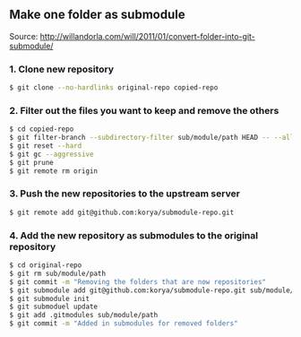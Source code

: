 ## Make one folder as submodule

Source: http://willandorla.com/will/2011/01/convert-folder-into-git-submodule/

### 1. Clone new repository

```bash
$ git clone --no-hardlinks original-repo copied-repo
```

### 2. Filter out the files you want to keep and remove the others

```bash
$ cd copied-repo
$ git filter-branch --subdirectory-filter sub/module/path HEAD -- --all
$ git reset --hard
$ git gc --aggressive
$ git prune
$ git remote rm origin
```

### 3. Push the new repositories to the upstream server

```bash
$ git remote add git@github.com:korya/submodule-repo.git
```

### 4. Add the new repository as submodules to the original repository

```bash
$ cd original-repo
$ git rm sub/module/path
$ git commit -m "Removing the folders that are now repositories"
$ git submodule add git@github.com:korya/submodule-repo.git sub/module/path
$ git submodule init
$ git submoduel update
$ git add .gitmodules sub/module/path
$ git commit -m "Added in submodules for removed folders"
```
